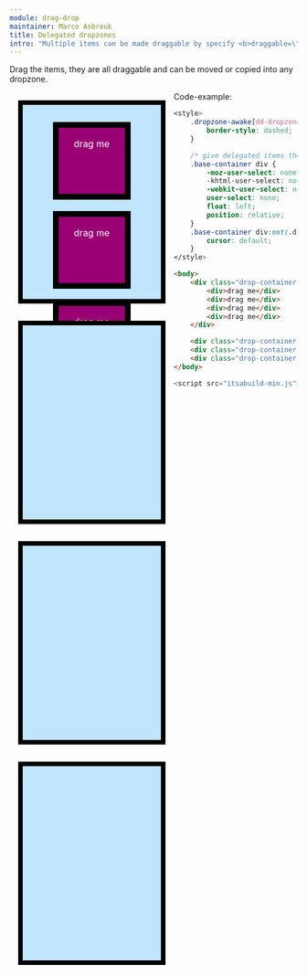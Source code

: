 ```yaml
---
module: drag-drop
maintainer: Marco Asbreuk
title: Delegated dropzones
intro: "Multiple items can be made draggable by specify <b>draggable=\"css-selector\"</b> at a container-Element. Make sure that -when delegate- the delegated items have the same CSS as [draggable] has."
---
```


<style type="text/css">
    .drop-container {
        width: 40%;
        height: 300px;
        border: solid 8px #000;
        background-color: #c0e5fd;
        display: inline-block;
        *display: inline;
        *zoom: 1;
        margin: 15px;
        text-align: center;
        font-size: 17px;
        padding: 20px;
        float: left;
    }
    .drop-container div {
        margin: 10px;
        height: 100px;
        width: 100px;
        background-color: #990073;
        border: 10px solid #000;
        display: inline-block;
        *display: inline;
        *zoom: 1;
        color: #FFF;
        text-align: center;
        font-size: 16px;
        line-height: 1.6em;
        padding: 16px 8px 0;
    }
    .base-container div {
        -moz-user-select: none;
        -khtml-user-select: none;
        -webkit-user-select: none;
        user-select: none;
        float: left;
        position: relative;
    }
    .base-container div:not(.dd-dragging) {
        cursor: default;
    }
    .body-content.module p.spaced {
        margin-top: 690px;
    }
    .dropzone-awake[dz-dropzone] {
        border-style: dashed;
    }
</style>

Drag the items, they are all draggable and can be moved or copied into any dropzone.

<div class="drop-container" plugin-dd="true" dd-draggable="div" dd-dropzone=".drop-container" dd-effect-allowed="all" plugin-dz="true">
    <div>drag me</div>
    <div>drag me</div>
    <div>drag me</div>
    <div>drag me</div>
</div>

<div class="drop-container" plugin-dd="true" dd-draggable="div" dd-dropzone=".drop-container" dd-effect-allowed="all" plugin-dz="true"></div>
<div class="drop-container" plugin-dd="true" dd-draggable="div" dd-dropzone=".drop-container" dd-effect-allowed="all" plugin-dz="true"></div>
<div class="drop-container" plugin-dd="true" dd-draggable="div" dd-dropzone=".drop-container" dd-effect-allowed="all" plugin-dz="true"></div>

<p class="spaced">Code-example:</p>

```css
<style>
    .dropzone-awake[dd-dropzone] {
        border-style: dashed;
    }

    /* give delegated items the same CSS as [draggable]: */
    .base-container div {
        -moz-user-select: none;
        -khtml-user-select: none;
        -webkit-user-select: none;
        user-select: none;
        float: left;
        position: relative;
    }
    .base-container div:not(.dz-dragging) {
        cursor: default;
    }
</style>
```
```html
<body>
    <div class="drop-container" plugin-dd="true" dd-draggable="div" dd-dropzone=".drop-container" dd-effect-allowed="all" plugin-dz="true">
        <div>drag me</div>
        <div>drag me</div>
        <div>drag me</div>
        <div>drag me</div>
    </div>

    <div class="drop-container" plugin-dd="true" dd-draggable="div" dd-dropzone=".drop-container" dd-effect-allowed="all" plugin-dz="true"></div>
    <div class="drop-container" plugin-dd="true" dd-draggable="div" dd-dropzone=".drop-container" dd-effect-allowed="all" plugin-dz="true"></div>
    <div class="drop-container" plugin-dd="true" dd-draggable="div" dd-dropzone=".drop-container" dd-effect-allowed="all" plugin-dz="true"></div>
</body>
```

```js
<script src="itsabuild-min.js"></script>
```

<script src="../../dist/itsabuild-min.js"></script>